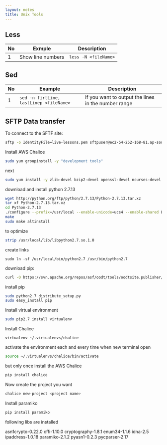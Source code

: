 ```yaml
---
layout: notes 
title: Unix Tools
---
```

##
## Less

| No | Exmple|Description  |
| -- | -- | -- |
| 1 | Show line numbers | `less -N <fileName>` |


## Sed 

| No | Example | Description |
| -- | -- | -- |
| 1 | `sed -n firtLine, lastLinep <fileName>` | If you want to output the lines in the number range |

## SFTP Data transfer

To connect to the SFTF site:

```bash
sftp -o IdentityFile=live-lessons.pem sftpuser@ec2-54-252-168-81.ap-southeast-2.compute.amazonaws.com
```

Install AWS Chalice

```bash
sudo yum groupinstall -y "development tools"
```

next 

```bash
sudo yum install -y zlib-devel bzip2-devel openssl-devel ncurses-devel sqlite-devel readline-devel tk-devel gdbm-devel db4-devel libpcap-devel xz-devel expat-devel
```

download and install python 2.7.13

```bash
wget http://python.org/ftp/python/2.7.13/Python-2.7.13.tar.xz
tar xf Python-2.7.13.tar.xz
cd Python-2.7.13
./configure --prefix=/usr/local --enable-unicode=ucs4 --enable-shared LDFLAGS="-Wl,-rpath /usr/local/lib"
make 
sudo make altinstall
```

to optimize

```bash
strip /usr/local/lib/libpython2.7.so.1.0
```

create links

```shell
sudo ln -sf /usr/local/bin/python2.7 /usr/bin/python2.7
```

download pip:

```bash
curl -O https://svn.apache.org/repos/asf/oodt/tools/oodtsite.publisher/trunk/distribute_setup.py
```

install pip

```bash
sudo python2.7 distribute_setup.py
sudo easy_install pip
```

Install virtual environment

```bash
sudo pip2.7 install virtualenv
```

Install Chalice

```shell
virtualenv ~/.virtualenvs/chalice
```

activate the environment each and every time when new terminal open

```bash
source ~/.virtualenvs/chalice/bin/activate
```

but only once install the AWS Chalice

```bash
pip install chalice
```

Now create the project you want

```bash
chalice new-project <project name>
```

Install paramiko

```bash
pip install paramiko
```

following libs are installed

asn1crypto-0.22.0 cffi-1.10.0 cryptography-1.8.1 enum34-1.1.6 idna-2.5 ipaddress-1.0.18 paramiko-2.1.2 pyasn1-0.2.3 pycparser-2.17
<!--stackedit_data:
eyJoaXN0b3J5IjpbMTk4MzE3MTE1Miw3OTE4MzQwMTQsLTc1NT
YzODM2OCwtMTMxNDc4MDMwM119
-->